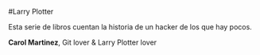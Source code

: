 #Larry Plotter

Esta serie de libros cuentan la historia de un hacker de los que hay pocos.

**Carol Martinez**, Git lover & Larry Plotter lover


